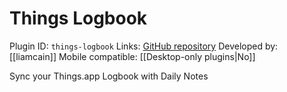 # Things Logbook

Plugin ID: `things-logbook`
Links: [GitHub repository](https://github.com/liamcain/obsidian-things-logbook)
Developed by: [[liamcain]]
Mobile compatible: [[Desktop-only plugins|No]]

Sync your Things.app Logbook with Daily Notes
